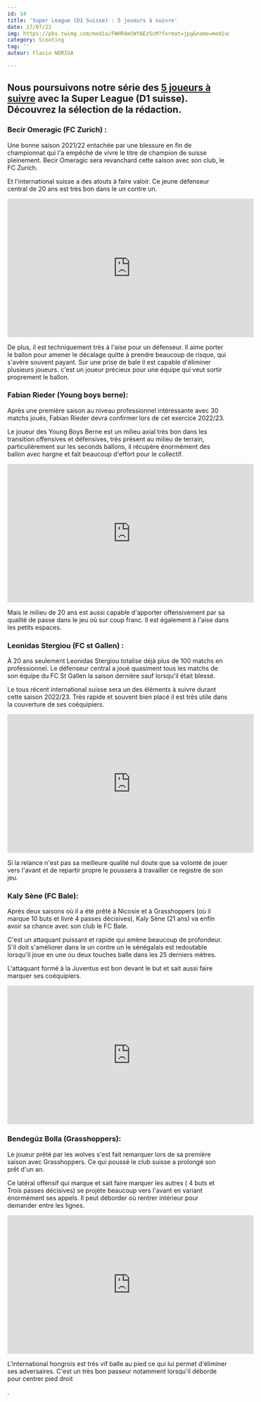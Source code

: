 ```yaml
---
id: 14
title: 'Super League (D1 Suisse) : 5 joueurs à suivre'
date: 17/07/22
img: https://pbs.twimg.com/media/FWHR4mCWYAEz5cM?format=jpg&name=medium
category: Scooting
tag: ''
auteur: Flavio NORIGA

---
```

## Nous poursuivons notre série des [5 joueurs à suivre](https://flash-football.fr/actu/5-joueurs-a-suivre-en-liga-i/ "5 joueurs à suivre en Superliga (D1 Roumanie)") avec la Super League (D1 suisse). Découvrez la sélection de la rédaction.

### Becir Omeragic (FC Zurich) :

Une bonne saison 2021/22 entachée par une blessure en fin de championnat qui l'a empêché de vivre le titre de champion de suisse pleinement. Becir Omeragic sera revanchard cette saison avec son club, le FC Zurich.

Et l'international suisse a des atouts à faire valoir. Ce jeune défenseur central de 20 ans est très bon dans le un contre un.

<iframe width="560" height="315" src="https://www.youtube.com/embed/Es1axU1Bk7g?start=22" title="YouTube video player" frameborder="0" allow="accelerometer; autoplay; clipboard-write; encrypted-media; gyroscope; picture-in-picture" allowfullscreen></iframe>

De plus, il est techniquement très à l'aise pour un défenseur. Il aime porter le ballon pour amener le décalage quitte à prendre beaucoup de risque, qui s'avère souvent payant. Sur une prise de bale il est capable d'éliminer plusieurs joueurs. c'est un joueur précieux pour une équipe qui veut sortir proprement le ballon.

### Fabian Rieder (Young boys berne):

Après une première saison au niveau professionnel intéressante avec 30 matchs joués, Fabian Rieder devra confirmer lors de cet exercice 2022/23.

Le joueur des Young Boys Berne est un milieu axial très bon dans les transition offensives et défensives, très présent au milieu de terrain, particulièrement sur les seconds ballons, il récupère énormément des ballon avec hargne et fait beaucoup d'effort pour le collectif.

<iframe width="560" height="315" src="https://www.youtube.com/embed/AsQTYjATlGc" title="YouTube video player" frameborder="0" allow="accelerometer; autoplay; clipboard-write; encrypted-media; gyroscope; picture-in-picture" allowfullscreen></iframe>

Mais le milieu de 20 ans est aussi capable d'apporter offensivement par sa qualité de passe dans le jeu où sur coup franc. Il est également à l'aise dans les petits espaces.

### Leonidas Stergiou (FC st Gallen) :

À 20 ans seulement Leonidas Stergiou totalise déjà plus de 100 matchs en professionnel. Le défenseur central a joué quasiment tous les matchs de son équipe du FC St Gallen la saison dernière sauf lorsqu'il était blessé.

Le tous récent international suisse sera un des éléments à suivre durant cette saison 2022/23. Très rapide et souvent bien placé il est très utile dans la couverture de ses coéquipiers.

<iframe width="560" height="315" src="https://www.youtube.com/embed/xCJ6G5GEnDg?start=22" title="YouTube video player" frameborder="0" allow="accelerometer; autoplay; clipboard-write; encrypted-media; gyroscope; picture-in-picture" allowfullscreen></iframe>

Si la relance n'est pas sa meilleure qualité nul doute que sa volonté de jouer vers l'avant et de repartir propre le poussera à travailler ce registre de son jeu.

### Kaly Sène (FC Bale):

Après deux saisons où il a été prêté à Nicosie et à Grasshoppers (où il marque 10 buts et livré 4 passes décisives), Kaly Sène (21 ans) va enfin avoir sa chance avec son club le FC Bale.

C'est un attaquant puissant et rapide qui amène beaucoup de profondeur. S'il doit s'améliorer dans le un contre un le sénégalais est redoutable lorsqu'il joue en une ou deux touches balle dans les 25 derniers mètres.

L'attaquant formé à la Juventus est bon devant le but et sait aussi faire marquer ses coéquipiers.

<iframe width="560" height="315" src="https://www.youtube.com/embed/EfQ4exbuzzM" title="YouTube video player" frameborder="0" allow="accelerometer; autoplay; clipboard-write; encrypted-media; gyroscope; picture-in-picture" allowfullscreen></iframe>

### Bendegúz Bolla (Grasshoppers):

Le joueur prêté par les wolves s'est fait remarquer lors de sa première saison avec Grasshoppers. Ce qui poussé le club suisse a prolongé son prêt d'un an.

Ce latéral offensif qui marque et sait faire marquer les autres ( 4 buts et Trois passes décisives) se projète beaucoup vers l'avant en variant énormément ses appels. Il peut déborder où rentrer intérieur pour demander entre les lignes.

<iframe width="560" height="315" src="https://www.youtube.com/embed/ZEMB9GMTtoY" title="YouTube video player" frameborder="0" allow="accelerometer; autoplay; clipboard-write; encrypted-media; gyroscope; picture-in-picture" allowfullscreen></iframe>

L'international hongrois est très vif balle au pied ce qui lui permet d'éliminer ses adversaires. C'est un très bon passeur notamment lorsqu'il déborde pour centrer pied droit

.